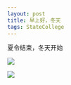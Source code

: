```yaml
---
layout: post
title: 早上好，冬天
tags: StateCollege
---
```

夏令结束，冬天开始

![](http://farm4.staticflickr.com/3666/10648108224_13a6c070cf_z.jpg)

![](http://farm6.staticflickr.com/5544/10648328873_0998d545c6_z.jpg)
